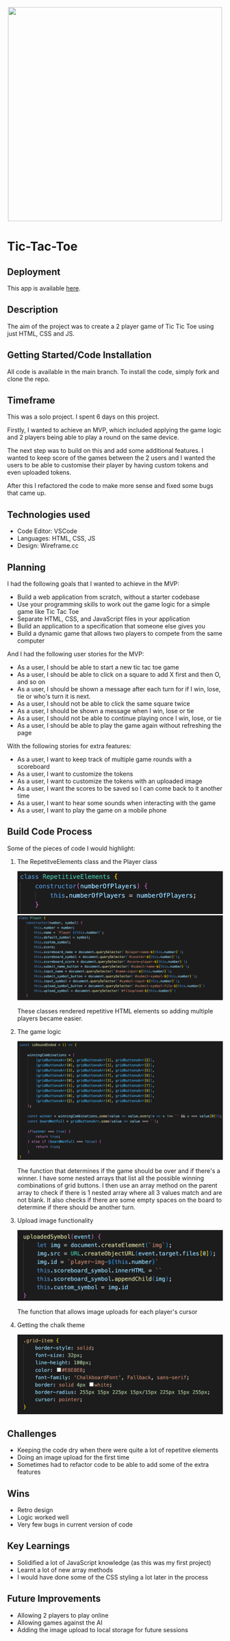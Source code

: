 <div id="header" align="center">

  <img src="https://media.istockphoto.com/id/1365567894/vector/hand-drawn-vector-tic-tac-toe-game-noughts-and-crosses-doodle-sketch.jpg?s=612x612&w=0&k=20&c=pSs72urXBp6V8pnXvuJIfX3krtUoFhHaX6fG2g1PxUQ=" width="500" height="500">

</div>

# Tic-Tac-Toe

## Deployment

This app is available [here](https://justinpjtate1.github.io/Tic-Tac-Toe/). 

## Description

The aim of the project was to create a 2 player game of Tic Tic Toe using just HTML, CSS and JS. 

## Getting Started/Code Installation

All code is available in the main branch. To install the code, simply fork and clone the repo.

## Timeframe

This was a solo project. I spent 6 days on this project.

Firstly, I wanted to achieve an MVP, which included applying the game logic and 2 players being able to play a round on the same device.

The next step was to build on this and add some additional features. I wanted to keep score of the games between the 2 users and I wanted the users to be able to customise their player by having custom tokens and even uploaded tokens.

After this I refactored the code to make more sense and fixed some bugs that came up.

## Technologies used
- Code Editor: VSCode
- Languages: HTML, CSS, JS
- Design: Wireframe.cc

## Planning
I had the following goals that I wanted to achieve in the MVP:
- Build a web application from scratch, without a starter codebase
- Use your programming skills to work out the game logic for a simple game like Tic Tac Toe
- Separate HTML, CSS, and JavaScript files in your application
- Build an application to a specification that someone else gives you
- Build a dynamic game that allows two players to compete from the same computer

And I had the following user stories for the MVP:
- As a user, I should be able to start a new tic tac toe game
- As a user, I should be able to click on a square to add X first and then O, and so on
- As a user, I should be shown a message after each turn for if I win, lose, tie or who's turn it is next.
- As a user, I should not be able to click the same square twice
- As a user, I should be shown a message when I win, lose or tie
- As a user, I should not be able to continue playing once I win, lose, or tie
- As a user, I should be able to play the game again without refreshing the page

With the following stories for extra features:
- As a user, I want to keep track of multiple game rounds with a scoreboard
- As a user, I want to customize the tokens
- As a user, I want to customize the tokens with an uploaded image
- As a user, I want the scores to be saved so I can come back to it another time
- As a user, I want to hear some sounds when interacting with the game
- As a user, I want to play the game on a mobile phone

## Build Code Process

Some of the pieces of code I would highlight:

1. The RepetitveElements class and the Player class

    ![](./resources/Repetitve%20Elements.png)
    ![](./resources/Player%20Class.png)

    These classes rendered repetitive HTML elements so adding multiple players became easier.

2. The game logic

    ![](./resources/Game%20Logic.png)

    The function that determines if the game should be over and if there's a winner. I have some nested arrays that list all the possible winning combinations of grid buttons. I then use an array method on the parent array to check if there is 1 nested array where all 3 values match and are not blank. It also checks if there are some empty spaces on the board to determine if there should be another turn.

3. Upload image functionality

    ![](./resources/Upload%20Image.png)

    The function that allows image uploads for each player's cursor

4. Getting the chalk theme

    ![](./resources/Chalk%20theme.png)
    
## Challenges

- Keeping the code dry when there were quite a lot of repetitve elements
- Doing an image upload for the first time
- Sometimes had to refactor code to be able to add some of the extra features

## Wins

- Retro design
- Logic worked well
- Very few bugs in current version of code

## Key Learnings

- Solidified a lot of JavaScript knowledge (as this was my first project)
- Learnt a lot of new array methods
- I would have done some of the CSS styling a lot later in the process

## Future Improvements
- Allowing 2 players to play online
- Allowing games against the AI
- Adding the image upload to local storage for future sessions